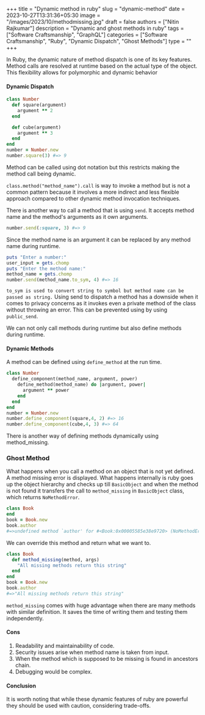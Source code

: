 +++
title = "Dynamic method in ruby"
slug = "dynamic-method"
date = 2023-10-27T13:31:36+05:30
image = "/images/2023/10/methodmissing.jpg"
draft = false
authors = ["Nitin Rajkumar"]
description = "Dynamic and ghost methods in ruby"
tags = ["Software Craftsmanship", "GraphQL"]
categories = ["Software Craftsmanship", "Ruby", "Dynamic Dispatch", "Ghost Methods"]
type = ""
+++

In Ruby, the dynamic nature of method dispatch is one of its key features. Method calls are resolved at runtime based on the actual type of the object. This flexibility allows for polymorphic and dynamic behavior

#### Dynamic Dispatch

```ruby
class Number
  def square(argument) 
    argument ** 2
  end

  def cube(argument)
    argument ** 3
  end
end
number = Number.new
number.square(3) #=> 9
```

Method can be called using dot notation but this restricts making the method call being dynamic.

`class.method("method_name").call` is way to invoke a method but is not a common pattern because it involves a more indirect and less flexible approach compared to other dynamic method invocation techniques.

There is another way to call a method that is using `send`. It accepts method name and the method's arguments as it own arguments.

```ruby
number.send(:square, 3) #=> 9
```

Since the method name is an argument it can be replaced by any method name during runtime.

```ruby
puts "Enter a number:"
user_input = gets.chomp
puts "Enter the method name:"
method_name = gets.chomp
number.send(method_name.to_sym, 4) #=> 16

```

`to_sym is used to convert string to symbol but method name can be passed as string.`
Using send to dispatch a method has a downside when it comes to privacy concerns as it invokes even a private method of the class without throwing an error.
This can be prevented using by using `public_send`.

We can not only call methods during runtime but also define methods during runtime.

#### Dynamic Methods

A method can be defined using `define_method` at the run time.

```ruby
class Number
  define_component(method_name, argument, power)
	define_method(method_name) do |argument, power|
      argument ** power
	end
  end
end
number = Number.new
number.define_component(square,4, 2) #=> 16
number.define_component(cube,4, 3) #=> 64
```

There is another way of defining methods dynamically using method_missing.

### Ghost Method

What happens when you call a method on an object that is not yet defined. A method missing error is displayed. What happens internally is ruby goes up the object hierarchy and checks up till `BasicObject` and when the method is not found it transfers the call to `method_missing` in `BasicObject` class, which returns `NoMethodError`.

```ruby
class Book
end
book = Book.new
book.author
#=>undefined method `author' for #<Book:0x00005585e38e9720> (NoMethodError)
```

We can override this method and return what we want to.

```ruby
class Book
  def method_missing(method, args) 
    "All missing methods return this string"
  end
end
book = Book.new
book.author
#=>"All missing methods return this string"

```

`method_missing` comes with huge advantage when there are many methods with similar definition. It saves the time of writing them and testing them independently.

#### Cons

1. Readability and maintainability of code.
2. Security issues arise when method name is taken from input.
3. When the method which is supposed to be missing is found in ancestors chain.
4. Debugging would be complex.

#### Conclusion

It is worth noting that while these dynamic features of ruby are powerful they should be used with caution, considering trade-offs.
